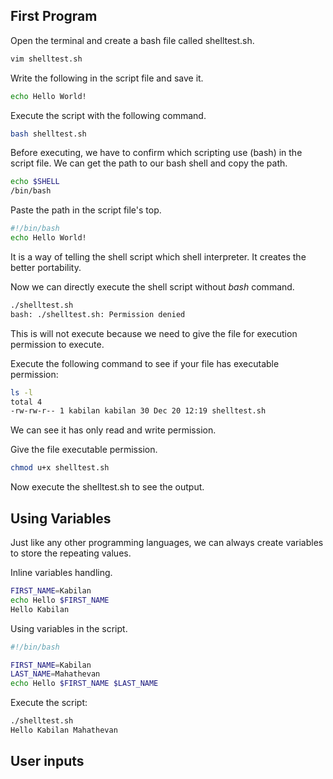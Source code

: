 ## First Program

Open the terminal and create a bash file called shelltest.sh.
```bash
vim shelltest.sh
```
Write the following in the script file and save it.
```bash
echo Hello World!
```
Execute the script with the following command.
```bash
bash shelltest.sh
```
Before executing, we have to confirm which scripting use (bash) in the script file.
We can get the path to our bash shell and copy the path.
```bash
echo $SHELL
/bin/bash
```
Paste the path in the script file's top.
```bash
#!/bin/bash
echo Hello World!
```
It is a way of telling the shell script which shell interpreter. It creates the better portability.

Now we can directly execute the shell script without *bash* command.
```bash
./shelltest.sh
bash: ./shelltest.sh: Permission denied
```
This is will not execute because we need to give the file for execution permission to execute.

Execute the following command to see if your file has executable permission:
```bash
ls -l
total 4
-rw-rw-r-- 1 kabilan kabilan 30 Dec 20 12:19 shelltest.sh
```
We can see it has only read and write permission.

Give the file executable permission.

```bash
chmod u+x shelltest.sh
```
Now execute the shelltest.sh to see the output.

## Using Variables

Just like any other programming languages, we can always create variables to store the repeating values.

Inline variables handling.
```bash
FIRST_NAME=Kabilan
echo Hello $FIRST_NAME
Hello Kabilan
```

Using variables in the script.
```bash
#!/bin/bash

FIRST_NAME=Kabilan
LAST_NAME=Mahathevan
echo Hello $FIRST_NAME $LAST_NAME
```
Execute the script:
```bash
./shelltest.sh
Hello Kabilan Mahathevan
```

## User inputs

